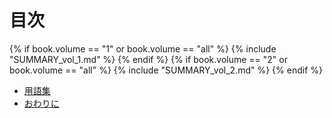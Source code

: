 

<div id="sect_title_text"></div>

# 目次

<div id="sect_title_img_0_0"></div>


{% if book.volume == "1"  or book.volume == "all" %}
{% include "SUMMARY_vol_1.md" %}
{% endif %}
{% if book.volume == "2" or book.volume == "all" %}
{% include "SUMMARY_vol_2.md" %}
{% endif %}


* [用語集](body/Glossary.md)
* [おわりに](body/Conclusion.md)
